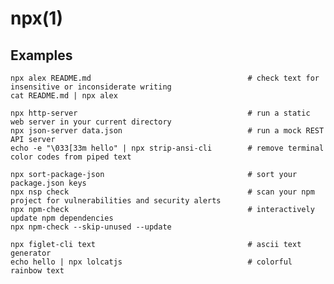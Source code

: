 # npx(1)

## Examples

    npx alex README.md                                   # check text for insensitive or inconsiderate writing
    cat README.md | npx alex

    npx http-server                                      # run a static web server in your current directory
    npx json-server data.json                            # run a mock REST API server
    echo -e "\033[33m hello" | npx strip-ansi-cli        # remove terminal color codes from piped text

    npx sort-package-json                                # sort your package.json keys
    npx nsp check                                        # scan your npm project for vulnerabilities and security alerts
    npx npm-check                                        # interactively update npm dependencies
    npx npm-check --skip-unused --update

    npx figlet-cli text                                  # ascii text generator
    echo hello | npx lolcatjs                            # colorful rainbow text
